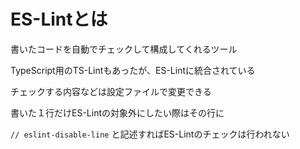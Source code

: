 # ES-Lintとは

書いたコードを自動でチェックして構成してくれるツール

TypeScript用のTS-Lintもあったが、ES-Lintに統合されている

チェックする内容などは設定ファイルで変更できる

書いた１行だけES-Lintの対象外にしたい際はその行に

`// eslint-disable-line` と記述すればES-Lintのチェックは行われない
